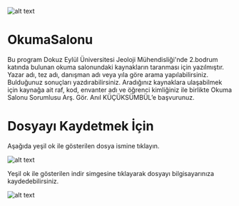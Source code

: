 ![alt text](https://jeoloji.deu.edu.tr/wp-content/uploads/2023/01/logo.png "Logo")
# OkumaSalonu
Bu program Dokuz Eylül Üniversitesi Jeoloji Mühendisliği'nde 2.bodrum katında bulunan okuma salonundaki kaynakların taranması için yazılmıştır.
Yazar adı, tez adı, danışman adı veya yıla göre arama yapılabilirsiniz. 
Bulduğunuz sonuçları yazdırabilirsiniz.
Aradığınız kaynaklara ulaşabilmek için kaynağa ait raf, kod, envanter adı ve öğrenci kimliğiniz ile birlikte Okuma Salonu Sorumlusu Arş. Gör. Anıl KÜÇÜKSÜMBÜL’e başvurunuz.

# Dosyayı Kaydetmek İçin
Aşağıda yeşil ok ile gösterilen dosya ismine tıklayın.

![alt text](https://jeoloji.deu.edu.tr/wp-content/uploads/2024/01/howto.png "Logo")

Yeşil ok ile gösterilen indir simgesine tıklayarak dosyayı bilgisayarınıza kaydedebilirsiniz. 

![alt text](https://jeoloji.deu.edu.tr/wp-content/uploads/2024/01/howto2.png "Logo")

